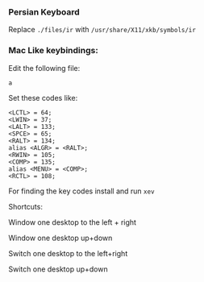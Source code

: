 ### Persian Keyboard
Replace `./files/ir` with `/usr/share/X11/xkb/symbols/ir` 

### Mac Like keybindings:

Edit the following file:

```
a
```

Set these codes like:

```
<LCTL> = 64;
<LWIN> = 37;
<LALT> = 133;
<SPCE> = 65;
<RALT> = 134;
alias <ALGR> = <RALT>;
<RWIN> = 105;
<COMP> = 135;
alias <MENU> = <COMP>;
<RCTL> = 108;
```

For finding the key codes install and run `xev`





Shortcuts:

Window one desktop to the left + right

Window one desktop up+down



Switch one desktop to the left+right

Switch one desktop up+down 

